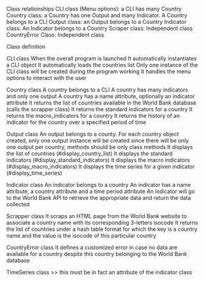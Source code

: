 Class relationships
  CLI class (Menu options): a CLI has many Country
  Country class: a Country has one Output and many Indicator. A Country belongs to a CLI
  Output class: an Output belongs to a Country
  Indicator class: An Indicator belongs to a Country
  Scraper class: Independent class
  CountryError Class: Independent class


Class definition

  CLI class
    When the overall program is launched
      It automatically instantiates a CLI object
      It automatically loads the countries list
    Only one instance of the CLI class will be created during the program working
    It handles the menu options to interact with the user

  Country class
    A country belongs to a CLI
    A country has many indicators and only one output
    A country has a name attribute, optionally an indicator attribute
    It returns the list of countries available in the World Bank database (calls the scrapper class)
    It returns the standard indicators for a country
    It returns the macro_indicators for a country
    It returns the history of an indicator for the country over a specified period of time


  Output class
    An output belongs to a county. For each country object created, only one output instance will be created
    since there will be only one output per country, methods should be only class methods
    It displays the list of countries (#display_country_list)
    It displays the standard indicators (#display_standard_indicators)
    It displays the macro indicators (#display_macro_indicators)
    It displays the time series for a given indicator (#display_time_series)

  Indicator class
    An indicator belongs to a country
    An indicator has a name attribute, a country attribute and a time period attribute
    An indicator will go to the World Bank API to retrieve the appropriate data and return the data collected

  Scrapper class
    It scraps an HTML page from the World Bank website to associate a country name with its corresponding 3-letters isocode
    It returns the list of countries under a hash table format for which the key is a country name and the value is the isocode of this particular country

  CountryError class
    It defines a customized error in case no data are available for a country despite this country belonging to the World Bank database


  TimeSeries class >> this must be in fact an attribute of the indicator class
